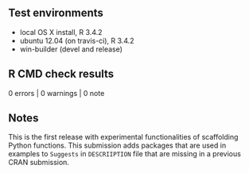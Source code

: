 ## Test environments
* local OS X install, R 3.4.2
* ubuntu 12.04 (on travis-ci), R 3.4.2
* win-builder (devel and release)

## R CMD check results

0 errors | 0 warnings | 0 note

## Notes

This is the first release with experimental functionalities of scaffolding Python functions. This submission adds packages that are used in examples to `Suggests` in `DESCRIIPTION` file that are missing in a previous CRAN submission.
